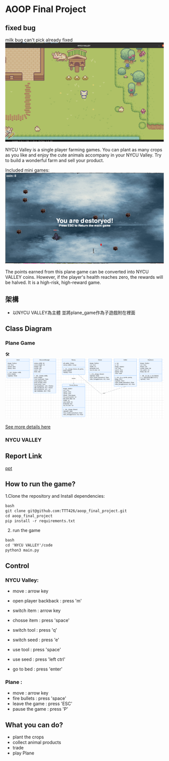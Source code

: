 # AOOP Final Project
## fixed bug
milk bug can't pick already fixed
![image](https://github.com/TTT426/aoop_final_project/blob/main/reference/NYCU_Valley.png)

NYCU Valley is a single player farming games. You can plant as many crops as you like and enjoy the cute animals accompany in your NYCU Valley. Try to build a wonderful farm and sell your product.

Included mini games:
![image](https://github.com/TTT426/aoop_final_project/blob/main/reference/panegame.png)

The points earned from this plane game can be converted into NYCU VALLEY coins. However, if the player's health reaches zero, the rewards will be halved. It is a high-risk, high-reward game.
## 架構
- 以NYCU VALLEY為主體 並將plane_game作為子遊戲附在裡面
## Class Diagram
### Plane Game
🛠️
![img](reference/class_diagram1.png)

[See more details here](https://lucid.app/lucidchart/92c029b0-b6c8-464c-aa2a-790c3bee1c45/edit?viewport_loc=-1664%2C-1778%2C3074%2C1660%2C0_0&invitationId=inv_135f1ff5-3c28-4422-b8c8-b278b6b06117)
### NYCU VALLEY

## Report Link
[ppt](https://www.canva.com/design/DAGbKZRHVXk/pSW3tnpWlCMot5XB4sFIYg/edit?utm_content=DAGbKZRHVXk&utm_campaign=designshare&utm_medium=link2&utm_source=sharebutton)

## How to run the game?
1.Clone the repository and Install dependencies:
```
bash
git clone git@github.com:TTT426/aoop_final_project.git
cd aoop_final_project
pip install -r requirements.txt
```

2. run the game
```
bash
cd 'NYCU VALLEY'/code
python3 main.py
```
## Control
### NYCU Valley:

- move : arrow key
- open player backback : press 'm'
- switch item : arrow key
- chosse item : press 'space'

- switch tool : press 'q'
- switch seed : press 'e'

- use tool : press 'space'
- use seed : press 'left ctrl'
- go to bed : press 'enter'

### Plane :

- move : arrow key
- fire bullets : press 'space'
- leave the game : press 'ESC'
- pause the game : press 'P'
  
## What you can do?
- plant the crops
- collect animal products
- trade
- play Plane








